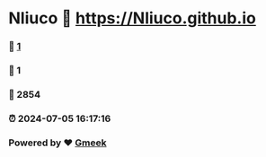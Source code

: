 # Nliuco :link: https://Nliuco.github.io 
### :page_facing_up: [1](https://Nliuco.github.io/tag.html) 
### :speech_balloon: 1 
### :hibiscus: 2854 
### :alarm_clock: 2024-07-05 16:17:16 
### Powered by :heart: [Gmeek](https://github.com/Meekdai/Gmeek)

